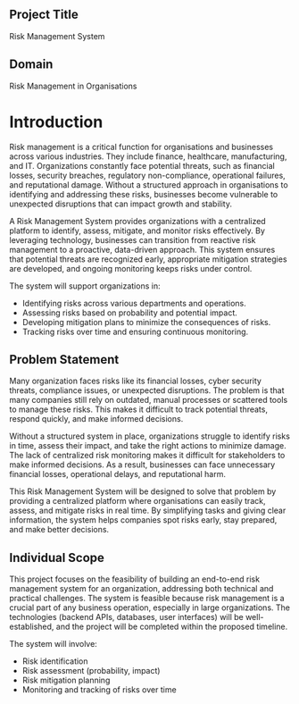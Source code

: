 ## Project Title
Risk Management System
## Domain
Risk Management in Organisations
# Introduction
Risk management is a critical function for organisations and businesses across various industries. They include finance, healthcare, manufacturing, and IT. Organizations constantly face potential threats, such as financial losses, security breaches, regulatory non-compliance, operational failures, and reputational damage. Without a structured approach in organisations to identifying and addressing these risks, businesses become vulnerable to unexpected disruptions that can impact growth and stability.

A Risk Management System provides organizations with a centralized platform to identify, assess, mitigate, and monitor risks effectively. By leveraging technology, businesses can transition from reactive risk management to a proactive, data-driven approach. This system ensures that potential threats are recognized early, appropriate mitigation strategies are developed, and ongoing monitoring keeps risks under control.

The system will support organizations in:
-	Identifying risks across various departments and operations.
-	Assessing risks based on probability and potential impact.
-	Developing mitigation plans to minimize the consequences of risks.
-	Tracking risks over time and ensuring continuous monitoring.

## Problem Statement
Many organization faces risks like its financial losses, cyber security threats, compliance issues, or unexpected disruptions. The problem is that many companies still rely on outdated, manual processes or scattered tools to manage these risks. This makes it difficult to track potential threats, respond quickly, and make informed decisions.

Without a structured system in place, organizations struggle to identify risks in time, assess their impact, and take the right actions to minimize damage. The lack of centralized risk monitoring makes it difficult for stakeholders to make informed decisions. As a result, businesses can face unnecessary financial losses, operational delays, and reputational harm.

This Risk Management System will be designed to solve that problem by providing a centralized platform where organisations can easily track, assess, and mitigate risks in real time. By simplifying tasks and giving clear information, the system helps companies spot risks early, stay prepared, and make better decisions.

## Individual Scope
This project focuses on the feasibility of building an end-to-end risk management system for an organization, addressing both technical and practical challenges. The system is feasible because risk management is a crucial part of any business operation, especially in large organizations. The technologies (backend APIs, databases, user interfaces) will be well-established, and the project will be completed within the proposed timeline.

The system will involve:
- Risk identification
- Risk assessment (probability, impact)
- Risk mitigation planning
- Monitoring and tracking of risks over time

